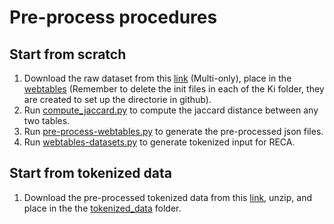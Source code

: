 # Pre-process procedures

## Start from scratch
1. Download the raw dataset from this [link](https://github.com/megagonlabs/sato/tree/master/table_data) (Multi-only), place in the [webtables](https://github.com/ysunbp/RECA-paper/tree/main/WebTables/data/webtables) (Remember to delete the init files in each of the Ki folder, they are created to set up the directorie in github).
2. Run [compute_jaccard.py](https://github.com/ysunbp/RECA-paper/blob/main/WebTables/pre-process/compute_jaccard.py) to compute the jaccard distance between any two tables.
3. Run [pre-process-webtables.py](https://github.com/ysunbp/RECA-paper/blob/main/WebTables/pre-process/pre-process-webtables.py) to generate the pre-processed json files.
4. Run [webtables-datasets.py](https://github.com/ysunbp/RECA-paper/blob/main/WebTables/pre-process/webtables-datasets.py) to generate tokenized input for RECA.

## Start from tokenized data
1. Download the pre-processed tokenized data from this [link](https://drive.google.com/file/d/1wo6QMjUdWsb6-5kczqZMy_89gstw7BfV/view?usp=sharing), unzip, and place in the the [tokenized_data](https://github.com/ysunbp/RECA-paper/tree/main/WebTables/data/tokenized_data) folder.
